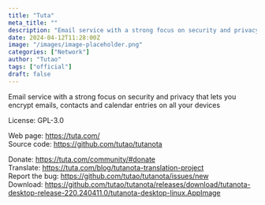 ```yaml
---
title: "Tuta"
meta_title: ""
description: "Email service with a strong focus on security and privacy that lets you encrypt emails, contacts and calendar entries on all your devices."
date: 2024-04-12T11:28:00Z
image: "/images/image-placeholder.png"
categories: ["Network"]
author: "Tutao"
tags: ["official"]
draft: false
---
```


Email service with a strong focus on security and privacy that lets you encrypt emails, contacts and calendar entries on all your devices

License: GPL-3.0

Web page: https://tuta.com/  
Source code: https://github.com/tutao/tutanota

Donate: https://tuta.com/community/#donate  
Translate: https://tuta.com/blog/tutanota-translation-project  
Report the bug: https://github.com/tutao/tutanota/issues/new  
Download: https://github.com/tutao/tutanota/releases/download/tutanota-desktop-release-220.240411.0/tutanota-desktop-linux.AppImage
